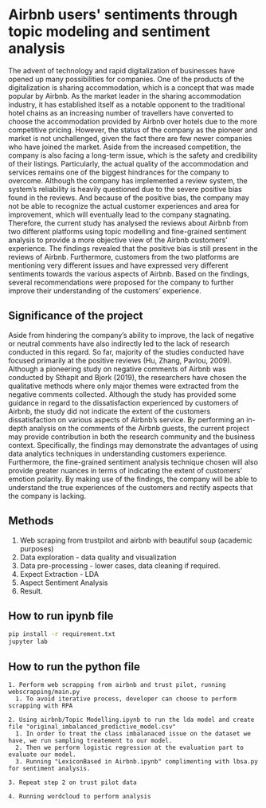 # Airbnb users' sentiments through topic modeling and sentiment analysis
The advent of technology and rapid digitalization of businesses have opened up many possibilities for companies. One of the products of the digitalization is sharing accommodation, which is a concept that was made popular by Airbnb. As the market leader in the sharing accommodation industry, it has established itself as a notable opponent to the traditional hotel chains as an increasing number of travellers have converted to choose the accommodation provided by Airbnb over hotels due to the more competitive pricing. However, the status of the company as the pioneer and market is not unchallenged, given the fact there are few newer companies who have joined the market. Aside from the increased competition, the company is also facing a long-term issue, which is the safety and credibility of their listings. Particularly, the actual quality of the accommodation and services remains one of the biggest hindrances for the company to overcome. Although the company has implemented a review system, the system’s reliability is heavily questioned due to the severe positive bias found in the reviews. And because of the positive bias, the company may not be able to recognize the actual customer experiences and area for improvement, which will eventually lead to the company stagnating. Therefore, the current study has analysed the reviews about Airbnb from two different platforms using topic modelling and fine-grained sentiment analysis to provide a more objective view of the Airbnb customers’ experience. The findings revealed that the positive bias is still present in the reviews of Airbnb. Furthermore, customers from the two platforms are mentioning very different issues and have expressed very different sentiments towards the various aspects of Airbnb. Based on the findings, several recommendations were proposed for the company to further improve their understanding of the customers’ experience.

## Significance of the project
Aside from hindering the company’s ability to improve, the lack of negative or neutral comments have also indirectly led to the lack of research conducted in this regard. So far, majority of the studies conducted have focused primarily at the positive reviews (Hu, Zhang, Pavlou, 2009). Although a pioneering study on negative comments of Airbnb was conducted by Sthapit and Bjork (2019), the researchers have chosen the qualitative methods where only major themes were extracted from the negative comments collected. Although the study has provided some guidance in regard to the dissatisfaction experienced by customers of Airbnb, the study did not indicate the extent of the customers dissatisfaction on various aspects of Airbnb’s service. By performing an in-depth analysis on the comments of the Airbnb guests, the current project may provide contribution in both the research community and the business context. Specifically, the findings may demonstrate the advantages of using data analytics techniques in understanding customers experience. Furthermore, the fine-grained sentiment analysis technique chosen will also provide greater nuances in terms of indicating the extent of customers’ emotion polarity. By making use of the findings, the company will be able to understand the true experiences of the customers and rectify aspects that the company is lacking. 

## Methods
1. Web scraping from trustpilot and airbnb with beautiful soup (academic purposes)
2. Data exploration - data quality and visualization
3. Data pre-processing - lower cases, data cleaning if required.
4. Expect Extraction - LDA
5. Aspect Sentiment Analysis
6. Result.

## How to run ipynb file

```bash
pip install -r requirement.txt
jupyter lab 
```

## How to run the python file

```
1. Perform web scrapping from airbnb and trust pilot, running webscrapping/main.py 
  1. To avoid iterative process, developer can choose to perform scrapping with RPA
  
2. Using airbnb/Topic Modelling.ipynb to run the lda model and create file "original_imbalanced_predictive_model.csv"
  1. In order to treat the class imbalanaced issue on the dataset we have, we run sampling treatement to our model.
  2. Then we perform logistic regression at the evaluation part to evaluate our model.
  3. Running "LexiconBased in Airbnb.ipynb" complimenting with lbsa.py for sentiment analysis.

3. Repeat step 2 on trust pilot data

4. Running wordcloud to perform analysis

```
